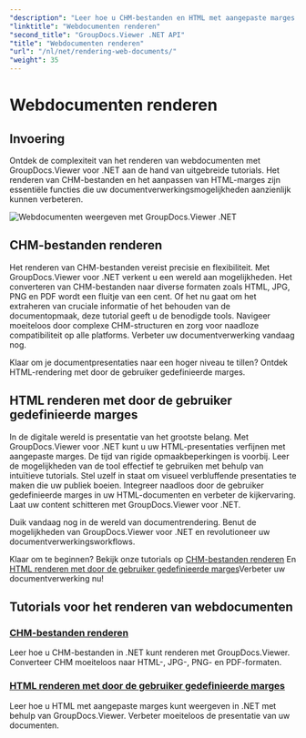 ```yaml
---
"description": "Leer hoe u CHM-bestanden en HTML met aangepaste marges kunt weergeven in .NET met behulp van GroupDocs.Viewer. Converteer CHM naadloos naar HTML-, JPG-, PNG- en PDF-indelingen."
"linktitle": "Webdocumenten renderen"
"second_title": "GroupDocs.Viewer .NET API"
"title": "Webdocumenten renderen"
"url": "/nl/net/rendering-web-documents/"
"weight": 35
---
```


# Webdocumenten renderen

## Invoering

Ontdek de complexiteit van het renderen van webdocumenten met GroupDocs.Viewer voor .NET aan de hand van uitgebreide tutorials. Het renderen van CHM-bestanden en het aanpassen van HTML-marges zijn essentiële functies die uw documentverwerkingsmogelijkheden aanzienlijk kunnen verbeteren.

![Webdocumenten weergeven met GroupDocs.Viewer .NET](/viewer/rendering-web-documents/image.png)

## CHM-bestanden renderen

Het renderen van CHM-bestanden vereist precisie en flexibiliteit. Met GroupDocs.Viewer voor .NET verkent u een wereld aan mogelijkheden. Het converteren van CHM-bestanden naar diverse formaten zoals HTML, JPG, PNG en PDF wordt een fluitje van een cent. Of het nu gaat om het extraheren van cruciale informatie of het behouden van de documentopmaak, deze tutorial geeft u de benodigde tools. Navigeer moeiteloos door complexe CHM-structuren en zorg voor naadloze compatibiliteit op alle platforms. Verbeter uw documentverwerking vandaag nog.

Klaar om je documentpresentaties naar een hoger niveau te tillen? Ontdek HTML-rendering met door de gebruiker gedefinieerde marges.

## HTML renderen met door de gebruiker gedefinieerde marges

In de digitale wereld is presentatie van het grootste belang. Met GroupDocs.Viewer voor .NET kunt u uw HTML-presentaties verfijnen met aangepaste marges. De tijd van rigide opmaakbeperkingen is voorbij. Leer de mogelijkheden van de tool effectief te gebruiken met behulp van intuïtieve tutorials. Stel uzelf in staat om visueel verbluffende presentaties te maken die uw publiek boeien. Integreer naadloos door de gebruiker gedefinieerde marges in uw HTML-documenten en verbeter de kijkervaring. Laat uw content schitteren met GroupDocs.Viewer voor .NET.

Duik vandaag nog in de wereld van documentrendering. Benut de mogelijkheden van GroupDocs.Viewer voor .NET en revolutioneer uw documentverwerkingsworkflows.

Klaar om te beginnen? Bekijk onze tutorials op [CHM-bestanden renderen](./render-chm/) En [HTML renderen met door de gebruiker gedefinieerde marges](./render-html-margins/)Verbeter uw documentverwerking nu!
## Tutorials voor het renderen van webdocumenten
### [CHM-bestanden renderen](./render-chm/)
Leer hoe u CHM-bestanden in .NET kunt renderen met GroupDocs.Viewer. Converteer CHM moeiteloos naar HTML-, JPG-, PNG- en PDF-formaten.
### [HTML renderen met door de gebruiker gedefinieerde marges](./render-html-margins/)
Leer hoe u HTML met aangepaste marges kunt weergeven in .NET met behulp van GroupDocs.Viewer. Verbeter moeiteloos de presentatie van uw documenten.